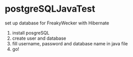 # postgreSQLJavaTest

set up database for FreakyWecker with Hibernate

1. install posgreSQL
2. create user and database
3. fill username, password and database name in java file
4. go! 

